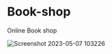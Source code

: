 # Book-shop
Online Book shop

![Screenshot 2023-05-07 103226](https://github.com/RushithLakshan/Book-shop-/assets/138550127/68da37d3-71fb-491e-b21c-d5740632f67d)

